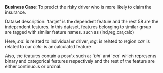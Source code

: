 **Business Case:** To predict the risky driver who is more likely to claim the insurance.

Dataset description:
'target' is the dependent feature and the rest 58 are the independent features.
In this dataset, features belonging to similar group are tagged with similar feature names. such as (ind,reg,car,calc)

Here,
*ind*: is related to individual or driver,
*reg*: is related to region
*car*: is related to car
*calc*: is an calculated feature.

Also, the features contain a postfix such as '*bin*' and '*cat*' which represents binary and categorical features respectively and the rest of the feature are either continuous or ordinal.


